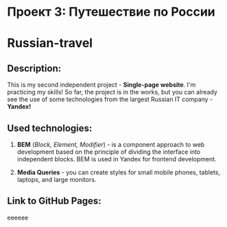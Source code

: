 # Проект 3: Путешествие по России

# **Russian-travel**   
   
## **Description:**   
   
 This is my second independent project - **Single-page website**. I'm practicing my skills! So far, the project is in the works, but you can already see the use of some technologies from the largest Russian IT company - **Yandex!**   
   
## **Used technologies:**   
   
 1. **BEM** (*Block, Element, Modifier*) - is a component approach to web development based on the principle of dividing the interface into independent blocks. BEM is used in Yandex for frontend development.   
   
 2. **Media Queries** - you can create styles  for small mobile phones, tablets, laptops, and large monitors.

 ## **Link to GitHub Pages:**   
   
 ееееее
